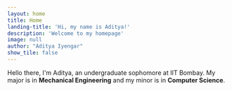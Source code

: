 ```yaml
---
layout: home
title: Home
landing-title: 'Hi, my name is Aditya!'
description: 'Welcome to my homepage'
image: null
author: "Aditya Iyengar"
show_tile: false
---
```


Hello there, I'm Aditya, an undergraduate sophomore at IIT Bombay. My major is in **Mechanical Engineering** and my minor is in **Computer Science**. 
